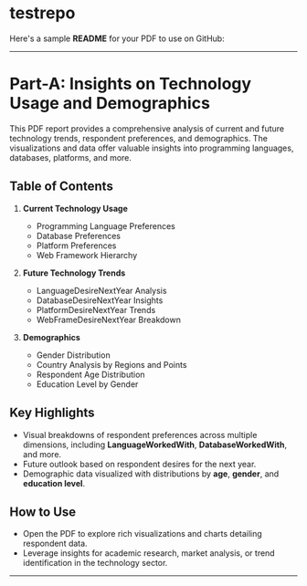 # testrepo

Here's a sample **README** for your PDF to use on GitHub:

---

# Part-A: Insights on Technology Usage and Demographics

This PDF report provides a comprehensive analysis of current and future technology trends, respondent preferences, and demographics. The visualizations and data offer valuable insights into programming languages, databases, platforms, and more.

## Table of Contents

1. **Current Technology Usage**  
   - Programming Language Preferences  
   - Database Preferences  
   - Platform Preferences  
   - Web Framework Hierarchy 

2. **Future Technology Trends**  
   - LanguageDesireNextYear Analysis  
   - DatabaseDesireNextYear Insights  
   - PlatformDesireNextYear Trends  
   - WebFrameDesireNextYear Breakdown  

3. **Demographics**  
   - Gender Distribution  
   - Country Analysis by Regions and Points  
   - Respondent Age Distribution  
   - Education Level by Gender  

## Key Highlights

- Visual breakdowns of respondent preferences across multiple dimensions, including **LanguageWorkedWith**, **DatabaseWorkedWith**, and more.
- Future outlook based on respondent desires for the next year.
- Demographic data visualized with distributions by **age**, **gender**, and **education level**.

## How to Use

- Open the PDF to explore rich visualizations and charts detailing respondent data.  
- Leverage insights for academic research, market analysis, or trend identification in the technology sector.

---

